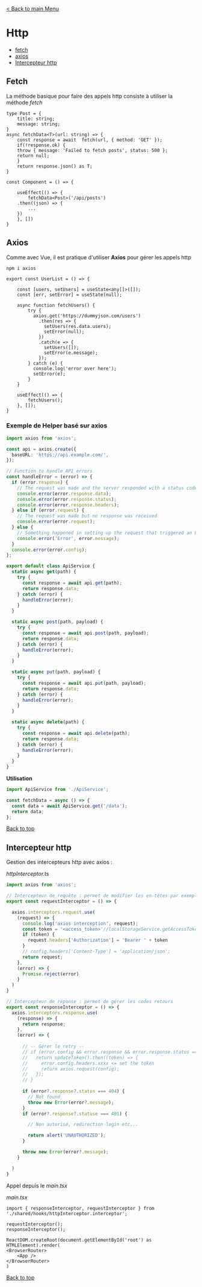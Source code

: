 

[< Back to main Menu](https://github.com/gsoulie/react-resources/blob/master/react-presentation.md)    

# Http

* [fetch](#fetch)     
* [axios](#axios)    
* [Intercepteur http](#intercepteur-http)     

## Fetch

La méthode basique pour faire des appels http consiste à utiliser la méthode *fetch*

````tsx
type Post = {
    title: string;
    message: string;
}
async fetchData<T>(url: string) => {
    const response = await  fetch(url, { method: 'GET' });
    if(!response.ok) {
	throw { message: 'Failed to fetch posts', status: 500 };
	return null;
    }
    return response.json() as T;
}

const Component = () => {
    
    useEffect(() => {
        fetchData<Post>('/api/posts')
	.then((json) => {
	    ...
	})
    }, [])
}
````

## Axios

Comme avec Vue, il est pratique d'utiliser **Axios** pour gérer les appels http

````npm i axios````

````tsx
export const UserList = () => {

	const [users, setUsers] = useState<any[]>([]);
	const [err, setError] = useState(null);
	
	async function fetchUsers() {
		try {
		  axios.get('https://dummyjson.com/users')
			.then(res => {
			  setUsers(res.data.users);
			  setError(null);
			})
			.catch(e => {
			  setUsers([]);
			  setError(e.message);
			});
		} catch (e) {
		  console.log('error over here');
		  setError(e);
		}
	}

	useEffect(() => {
		fetchUsers();
	}, []);
}
````

### Exemple de Helper basé sur axios

````typescript
import axios from 'axios';

const api = axios.create({
  baseURL: 'https://api.example.com/',
});

// Function to handle API errors
const handleError = (error) => {
  if (error.response) {
    // The request was made and the server responded with a status code outside the 2xx range
    console.error(error.response.data);
    console.error(error.response.status);
    console.error(error.response.headers);
  } else if (error.request) {
    // The request was made but no response was received
    console.error(error.request);
  } else {
    // Something happened in setting up the request that triggered an Error
    console.error('Error', error.message);
  }
  console.error(error.config);
};

export default class ApiService {
  static async get(path) {
    try {
      const response = await api.get(path);
      return response.data;
    } catch (error) {
      handleError(error);
    }
  }

  static async post(path, payload) {
    try {
      const response = await api.post(path, payload);
      return response.data;
    } catch (error) {
      handleError(error);
    }
  }

  static async put(path, payload) {
    try {
      const response = await api.put(path, payload);
      return response.data;
    } catch (error) {
      handleError(error);
    }
  }

  static async delete(path) {
    try {
      const response = await api.delete(path);
      return response.data;
    } catch (error) {
      handleError(error);
    }
  }
}
````

**Utilisation**

````typescript
import ApiService from './ApiService';

const fetchData = async () => {
  const data = await ApiService.get('/data');
  return data;
};
````

[Back to top](#http)     

## Intercepteur http

Gestion des intercepteurs http avec axios : 

*httpInterceptor.ts*

````typescript
import axios from 'axios';

// Intercepteur de requête : permet de modifier les en-têtes par exemple
export const requestInterceptor = () => {

  axios.interceptors.request.use(
    (request) => {
      console.log('axios interception', request);
      const token = '<access_token>'//localStorageService.getAccessToken()
      if (token) {
        request.headers['Authorization'] = 'Bearer ' + token
      }
      // config.headers['Content-Type'] = 'application/json';
      return request;
    },
    (error) => {
      Promise.reject(error)
    }
  )
}

// Intercepteur de réponse : permet de gérer les codes retours
export const responseInterceptor = () => {
  axios.interceptors.response.use(
    (response) => {
      return response;
    },
    (error) => {
 
      // -- Gérer le retry --
      // if (error.config && error.response && error.response.status === 401) {
      //   return updateToken().then((token) => {
      //     error.config.headers.xxxx <= set the token
      //     return axios.request(config);
      //   });
      // }
      
      if (error?.response?.status === 404) {
        // Not found
        throw new Error(error?.message);
      }
      if (error?.response?.statuse === 401) {

        // Non autorisé, redirection login etc...

        return alert('UNAUTHORIZED');
      }

      throw new Error(error?.message);
    }

  )
}
````

Appel depuis le *main.tsx*

*main.tsx*

````tsx
import { responseInterceptor, requestInterceptor } from './shared/hooks/httpInterceptor.interceptor';

requestInterceptor();
responseInterceptor();

ReactDOM.createRoot(document.getElementById('root') as HTMLElement).render(
<BrowserRouter>
    <App />
</BrowserRouter>    
)
````

[Back to top](#http)     
